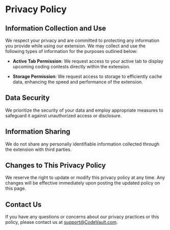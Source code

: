 # Privacy Policy

## Information Collection and Use

We respect your privacy and are committed to protecting any information you provide while using our extension. We may collect and use the following types of information for the purposes outlined below:

- **Active Tab Permission**: We request access to your active tab to display upcoming coding contests directly within the extension.
  
- **Storage Permission**: We request access to storage to efficiently cache data, enhancing the speed and performance of the extension.

## Data Security

We prioritize the security of your data and employ appropriate measures to safeguard it against unauthorized access or disclosure.

## Information Sharing

We do not share any personally identifiable information collected through the extension with third parties.

## Changes to This Privacy Policy

We reserve the right to update or modify this privacy policy at any time. Any changes will be effective immediately upon posting the updated policy on this page.

## Contact Us

If you have any questions or concerns about our privacy practices or this policy, please contact us at [support@CodeVault.com](mailto:support@CodeVault.com).
